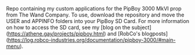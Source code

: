 Repo containing my custom applications for the PipBoy 3000 MkVI prop from The Wand Company.
To use, download the repository and move the USER and APPINFO folders into your PipBoy SD Card. 
For more information on how to access the SD card, see my [blog on the subject] (https://athene.gay/projects/pipboy.html) and [RobCo's blogposts] (https://log.robco-industries.org/documentation/pipboy-3000/#main-menu).
